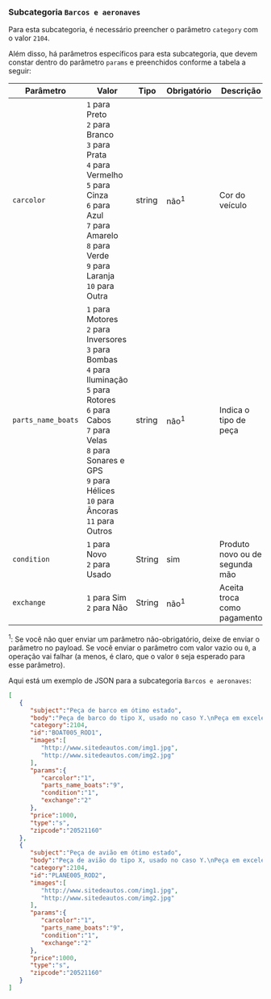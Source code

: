 ### Subcategoria `Barcos e aeronaves`

Para esta subcategoria, é necessário preencher o parâmetro `category` com o valor `2104`.

Além disso, há parâmetros específicos para esta subcategoria, que devem constar dentro do parâmetro `params` e preenchidos conforme a tabela a seguir:

| Parâmetro | Valor | Tipo | Obrigatório | Descrição  |
|------------------|-----------------------------------------------------------------------------------------------------------------------------------------------------------------------------------------------------------------|--------|-------------|------------------------------------------------|
| `carcolor` | `1` para Preto<br>`2` para Branco<br>`3` para Prata<br>`4` para Vermelho<br>`5` para Cinza<br>`6` para Azul<br>`7` para Amarelo<br>`8` para Verde<br>`9` para Laranja<br>`10` para Outra | string | não<sup>1</sup> | Cor do veículo |
| `parts_name_boats` | `1` para Motores<br>`2` para Inversores<br>`3` para Bombas<br>`4` para Iluminação<br>`5` para Rotores<br>`6` para Cabos<br>`7` para Velas<br>`8` para Sonares e GPS<br>`9` para Hélices<br>`10` para Âncoras<br>`11` para Outros | string | não<sup>1</sup> | Indica o tipo de peça |
| `condition` | `1` para Novo<br>`2` para Usado | String | sim | Produto novo ou de segunda mão  |
| `exchange` | `1` para Sim<br>`2` para Não | String | não<sup>1</sup> | Aceita troca como pagamento |

<sup>1</sup>: Se você não quer enviar um parâmetro não-obrigatório, deixe de enviar o parâmetro no payload. Se você enviar o parâmetro com valor vazio ou `0`, a operação vai falhar (a menos, é claro, que o valor `0` seja esperado para esse parâmetro).

Aqui está um exemplo de JSON para a subcategoria `Barcos e aeronaves`:

```json
[  
   {  
      "subject":"Peça de barco em ótimo estado",
      "body":"Peça de barco do tipo X, usado no caso Y.\nPeça em excelente estado, com características X, Y e Z.",
      "category":2104,
      "id":"BOAT005_ROD1",
      "images":[  
         "http://www.sitedeautos.com/img1.jpg",
         "http://www.sitedeautos.com/img2.jpg"
      ],
      "params":{  
         "carcolor":"1",
         "parts_name_boats":"9",
         "condition":"1",
         "exchange":"2"
      },
      "price":1000,
      "type":"s",
      "zipcode":"20521160"
   },
   {  
      "subject":"Peça de avião em ótimo estado",
      "body":"Peça de avião do tipo X, usado no caso Y.\nPeça em excelente estado, com características X, Y e Z.",
      "category":2104,
      "id":"PLANE005_ROD2",
      "images":[  
         "http://www.sitedeautos.com/img1.jpg",
         "http://www.sitedeautos.com/img2.jpg"
      ],
      "params":{  
         "carcolor":"1",
         "parts_name_boats":"9",
         "condition":"1",
         "exchange":"2"
      },
      "price":1000,
      "type":"s",
      "zipcode":"20521160"
   }
]
```
